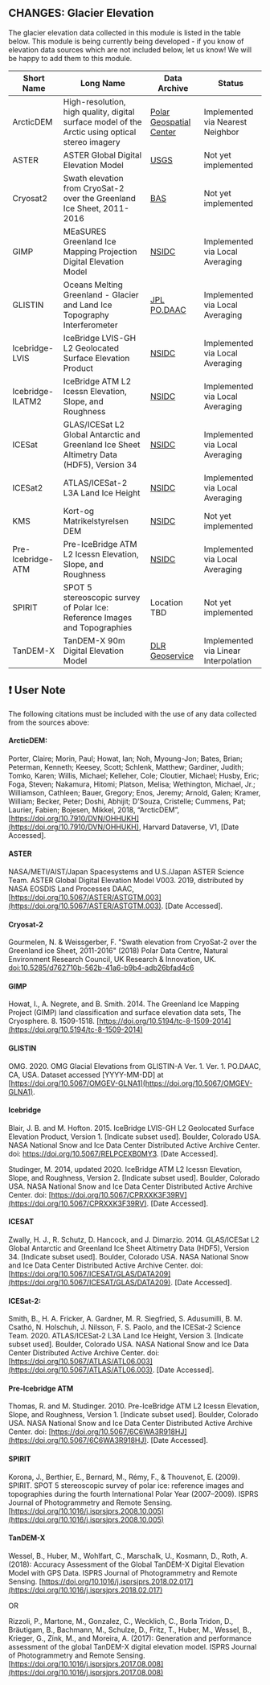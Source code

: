 ## CHANGES: Glacier Elevation 

The glacier elevation data collected in this module is listed in the table below. This module is being currently being developed - if you know of elevation data sources which are not included below, let us know! We will be happy to add them to this module.


Short Name | Long Name | Data Archive | Status
------------ | ------------- | ------------- | -------------
ArcticDEM | High-resolution, high quality, digital surface model of the Arctic using optical stereo imagery | [Polar Geospatial Center](https://www.pgc.umn.edu/data/arcticdem/) | Implemented via Nearest Neighbor
ASTER | ASTER Global Digital Elevation Model | [USGS](https://lpdaac.usgs.gov/products/astgtmv003) | Not yet implemented
Cryosat2 | Swath elevation from CryoSat-2 over the Greenland Ice Sheet, 2011-2016 | [BAS](https://ramadda.data.bas.ac.uk/repository/entry/show/?entryid=d762710b-562b-41a6-b9b4-adb26bfad4c6) | Not yet implemented
GIMP | MEaSURES Greenland Ice Mapping Projection Digital Elevation Model | [NSIDC](https://nsidc.org/data/nsidc-0645/versions/1) | Implemented via Local Averaging
GLISTIN | Oceans Melting Greenland -  Glacier and Land Ice Topography Interferometer | [JPL PO.DAAC](https://podaac.jpl.nasa.gov/dataset/OMG_L3_ICE_ELEV_GLISTINA) | Implemented via Local Averaging
Icebridge-LVIS | IceBridge LVIS-GH L2 Geolocated Surface Elevation Product | [NSIDC](https://nsidc.org/data/ILVGH2/versions/1) | Implemented via Local Averaging
Icebridge-ILATM2  | IceBridge ATM L2 Icessn Elevation, Slope, and Roughness | [NSIDC](https://nsidc.org/data/ILATM2/versions/2) | Implemented via Local Averaging
ICESat | GLAS/ICESat L2 Global Antarctic and Greenland Ice Sheet Altimetry Data (HDF5), Version 34 | [NSIDC](https://nsidc.org/data/GLAH12/versions/34) | Implemented via Local Averaging
ICESat2 | ATLAS/ICESat-2 L3A Land Ice Height | [NSIDC](https://nsidc.org/data/atl06) | Implemented via Local Averaging
KMS | Kort-og Matrikelstyrelsen DEM | [NSIDC](https://nsidc.org/data/NSIDC-0052/versions/1) | Not yet implemented
Pre-Icebridge-ATM | Pre-IceBridge ATM L2 Icessn Elevation, Slope, and Roughness | [NSIDC](https://nsidc.org/data/BLATM2/versions/1) | Implemented via Local Averaging
SPIRIT | SPOT 5 stereoscopic survey of Polar Ice: Reference Images and Topographies | Location TBD | Not yet implemented
TanDEM-X | TanDEM-X 90m Digital Elevation Model | [DLR Geoservice](https://download.geoservice.dlr.de/TDM90) | Implemented via Linear Interpolation

## :exclamation: User Note
The following citations must be included with the use of any data collected from the sources above:

#### ArcticDEM:

Porter, Claire; Morin, Paul; Howat, Ian; Noh, Myoung-Jon; Bates, Brian; Peterman, Kenneth; Keesey, Scott; Schlenk, Matthew; Gardiner, Judith; Tomko, Karen; Willis, Michael; Kelleher, Cole; Cloutier, Michael; Husby, Eric; Foga, Steven; Nakamura, Hitomi; Platson, Melisa; Wethington, Michael, Jr.; Williamson, Cathleen; Bauer, Gregory; Enos, Jeremy; Arnold, Galen; Kramer, William; Becker, Peter; Doshi, Abhijit; D’Souza, Cristelle; Cummens, Pat; Laurier, Fabien; Bojesen, Mikkel, 2018, “ArcticDEM”, [https://doi.org/10.7910/DVN/OHHUKH](https://doi.org/10.7910/DVN/OHHUKH), Harvard Dataverse, V1, \[Date Accessed\].

#### ASTER

NASA/METI/AIST/Japan Spacesystems and U.S./Japan ASTER Science Team. ASTER Global Digital Elevation Model V003. 2019, distributed by NASA EOSDIS Land Processes DAAC, [https://doi.org/10.5067/ASTER/ASTGTM.003](https://doi.org/10.5067/ASTER/ASTGTM.003). \[Date Accessed\].

#### Cryosat-2

Gourmelen, N. & Weissgerber, F. "Swath elevation from CryoSat-2 over the Greenland ice Sheet, 2011-2016" (2018) Polar Data Centre, Natural Environment Research Council, UK Research & Innovation, UK. [doi:10.5285/d762710b-562b-41a6-b9b4-adb26bfad4c6](https://doi.org/10.5285/d762710b-562b-41a6-b9b4-adb26bfad4c6)

#### GIMP 

Howat, I., A. Negrete, and B. Smith. 2014. The Greenland Ice Mapping Project (GIMP) land classification and surface elevation data sets, The Cryosphere. 8. 1509-1518. [https://doi.org/10.5194/tc-8-1509-2014](https://doi.org/10.5194/tc-8-1509-2014)

#### GLISTIN

OMG. 2020. OMG Glacial Elevations from GLISTIN-A Ver. 1. Ver. 1. PO.DAAC, CA, USA. Dataset accessed \[YYYY-MM-DD\] at [https://doi.org/10.5067/OMGEV-GLNA1](https://doi.org/10.5067/OMGEV-GLNA1).

#### Icebridge

Blair, J. B. and M. Hofton. 2015. IceBridge LVIS-GH L2 Geolocated Surface Elevation Product, Version 1. [Indicate subset used]. Boulder, Colorado USA. NASA National Snow and Ice Data Center Distributed Active Archive Center. doi: https://doi.org/10.5067/RELPCEXB0MY3. [Date Accessed].

Studinger, M. 2014, updated 2020. IceBridge ATM L2 Icessn Elevation, Slope, and Roughness, Version 2. \[Indicate subset used\]. Boulder, Colorado USA. NASA National Snow and Ice Data Center Distributed Active Archive Center. doi: [https://doi.org/10.5067/CPRXXK3F39RV](https://doi.org/10.5067/CPRXXK3F39RV). \[Date Accessed\].

#### ICESAT

Zwally, H. J., R. Schutz, D. Hancock, and J. Dimarzio. 2014. GLAS/ICESat L2 Global Antarctic and Greenland Ice Sheet Altimetry Data (HDF5), Version 34. [Indicate subset used]. Boulder, Colorado USA. NASA National Snow and Ice Data Center Distributed Active Archive Center. doi: [https://doi.org/10.5067/ICESAT/GLAS/DATA209](https://doi.org/10.5067/ICESAT/GLAS/DATA209). [Date Accessed].

#### ICESat-2:

Smith, B., H. A. Fricker, A. Gardner, M. R. Siegfried, S. Adusumilli, B. M. Csathó, N. Holschuh, J. Nilsson, F. S. Paolo, and the ICESat-2 Science Team. 2020. ATLAS/ICESat-2 L3A Land Ice Height, Version 3. \[Indicate subset used\]. Boulder, Colorado USA. NASA National Snow and Ice Data Center Distributed Active Archive Center. doi: [https://doi.org/10.5067/ATLAS/ATL06.003](https://doi.org/10.5067/ATLAS/ATL06.003). \[Date Accessed\].

#### Pre-Icebridge ATM

Thomas, R. and M. Studinger. 2010. Pre-IceBridge ATM L2 Icessn Elevation, Slope, and Roughness, Version 1. \[Indicate subset used\]. Boulder, Colorado USA. NASA National Snow and Ice Data Center Distributed Active Archive Center. doi: [https://doi.org/10.5067/6C6WA3R918HJ](https://doi.org/10.5067/6C6WA3R918HJ). \[Date Accessed\].

#### SPIRIT

Korona, J., Berthier, E., Bernard, M., Rémy, F., & Thouvenot, E. (2009). SPIRIT. SPOT 5 stereoscopic survey of polar ice: reference images and topographies during the fourth International Polar Year (2007–2009). ISPRS Journal of Photogrammetry and Remote Sensing. [https://doi.org/10.1016/j.isprsjprs.2008.10.005](https://doi.org/10.1016/j.isprsjprs.2008.10.005)

#### TanDEM-X

Wessel, B., Huber, M., Wohlfart, C., Marschalk, U., Kosmann, D., Roth, A.(2018): Accuracy Assessment of the Global TanDEM-X Digital Elevation Model with GPS Data.
ISPRS Journal of Photogrammetry and Remote Sensing. [https://doi.org/10.1016/j.isprsjprs.2018.02.017](https://doi.org/10.1016/j.isprsjprs.2018.02.017)

OR

Rizzoli, P., Martone, M., Gonzalez, C., Wecklich, C., Borla Tridon, D., Bräutigam, B., Bachmann, M., Schulze, D., Fritz, T., Huber, M., Wessel, B., Krieger, G., Zink, M., and Moreira, A. (2017): Generation and performance assessment of the global TanDEM-X digital elevation model.
ISPRS Journal of Photogrammetry and Remote Sensing. [https://doi.org/10.1016/j.isprsjprs.2017.08.008](https://doi.org/10.1016/j.isprsjprs.2017.08.008)
